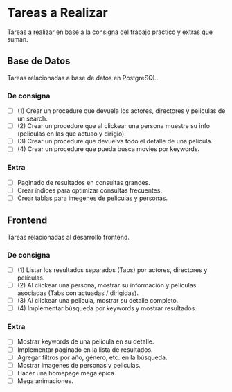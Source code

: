 # Tareas a Realizar
Tareas a realizar en base a la consigna del trabajo practico y extras que suman.

## Base de Datos
Tareas relacionadas a base de datos en PostgreSQL.

### De consigna
- [ ] (1) Crear un procedure que devuela los actores, directores y peliculas de un search.
- [ ] (2) Crear un procedure que al clickear una persona muestre su info (peliculas en las que actuao y dirigio).
- [ ] (3) Crear un procedure que devuelva todo el detalle de una pelicula.
- [ ] (4) Crear un procedure que pueda busca movies por keywords.

### Extra
- [ ] Paginado de resultados en consultas grandes.
- [ ] Crear índices para optimizar consultas frecuentes.
- [ ] Crear tablas para imegenes de peliculas y personas.

## Frontend
Tareas relacionadas al desarrollo frontend.

### De consigna
- [ ] (1) Listar los resultados separados (Tabs) por actores, directores y películas.
- [ ] (2) Al clickear una persona, mostrar su información y películas asociadas (Tabs con actuadas / dirigidas).
- [ ] (3) Al clickear una película, mostrar su detalle completo.
- [ ] (4) Implementar búsqueda por keywords y mostrar resultados.

### Extra
- [ ] Mostrar keywords de una pelicula en su detalle.
- [ ] Implementar paginado en la lista de resultados.
- [ ] Agregar filtros por año, género, etc. en la búsqueda.
- [ ] Mostrar imagenes de personas y peliculas.
- [ ] Hacer una homepage mega epica.
- [ ] Mega animaciones.
